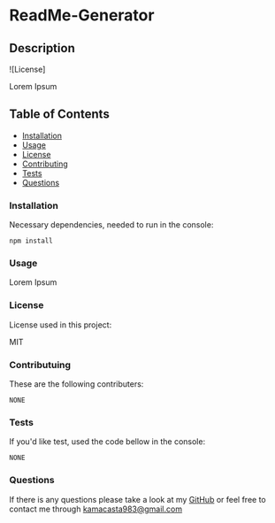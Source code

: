 
  
  # ReadMe-Generator

  ## Description

  ![License]

  Lorem Ipsum


  ## Table of Contents
  
  - [Installation](#installation)
  - [Usage](#usage)
  - [License](#license)
  - [Contributing](#contributing)
  - [Tests](#tests)
  - [Questions](#questions)

  ### Installation

  Necessary dependencies, needed to run in the console:

  ```npm install```

  ### Usage 

  Lorem Ipsum

  ### License

  License used in this project:

  MIT


  ### Contributuing

  These are the following contributers:

  ```NONE```

  ### Tests

  If you'd like test, used the code bellow in the console:

  ```NONE```

  ### Questions
 
  If there is any questions please take a look at my [GitHub](https://github.com/kamacasta) or feel free to contact me through kamacasta983@gmail.com

